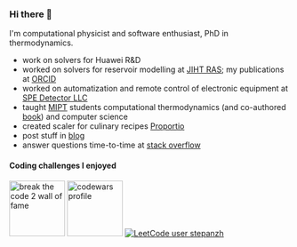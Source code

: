 ### Hi there 👋

I'm computational physicist and software enthusiast, PhD in thermodynamics.

- work on solvers for Huawei R&D
- worked on solvers for reservoir modelling at [JIHT RAS](https://jiht.ru/en/); my publications at [ORCID](https://orcid.org/my-orcid?orcid=0000-0002-4934-8679)
- worked on automatization and remote control of electronic equipment at [SPE Detector LLC](https://github.com/SPEDetector)
- taught [MIPT](https://mipt.ru/english/) students computational thermodynamics (and co-authored [book](https://stepanzh.github.io/computational_thermodynamics/)) and computer science
- created scaler for culinary recipes [Proportio](https://stepanzh.github.io/Proportio)
- post stuff in [blog](https://stepanzh.github.io)
- answer questions time-to-time at [stack overflow](https://stackoverflow.com/users/17892216/stepan-zakharov)

#### Coding challenges I enjoyed

<a href="http://breakthecode.tech/wall-of-fame?alt=96482db0-af5a-447c-9e21-08867808e3b9"><img src="https://cdn.btc2.tech/v27/images/loader/logo-btc-2.png" height=100 alt="break the code 2 wall of fame"/></a>
<a href="https://www.codewars.com/users/red_deer"><img src="https://global-uploads.webflow.com/62462834c60df92621c6b5be/62462c29f3165b55ea6255ea_light-text-logo-vertical.svg" height=100 alt="codewars profile"/></a>
[![LeetCode user stepanzh](https://img.shields.io/badge/dynamic/json?style=for-the-badge&labelColor=black&color=%23ffa116&label=Leet%20code%20Solved&query=solvedOverTotal&url=https%3A%2F%2Fleetcode-badge.vercel.app%2Fapi%2Fusers%2Fstepanzh&logo=leetcode&logoColor=yellow)](https://leetcode.com/stepanzh/)
